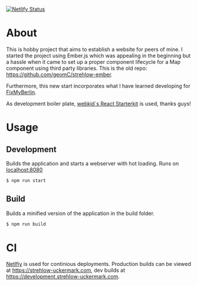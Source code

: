 [![Netlify Status](https://api.netlify.com/api/v1/badges/0ffbf542-a750-4fd9-9724-a76fb63097e8/deploy-status)](https://app.netlify.com/sites/strehlow-uckermark/deploys)

# About
This is hobby project that aims to establish a website for peers of mine. 
I started the project using Ember.js which was appealing in the beginning but a hassle 
when it came to set up a proper component lifecycle for a Map component using third party libraries. 
This is the old repo: https://github.com/geomC/strehlow-ember.

Furthermore, this new start incorporates what I have learned developing for [FixMyBerlin](https://github.com/FixMyBerlin/fixmy.frontend).

As development boiler plate, [webkid´s React Starterkit](https://github.com/wbkd/react-starter) is used, thanks guys!

# Usage

## Development

Builds the application and starts a webserver with hot loading.
Runs on [localhost:8080](http://localhost:8080/)

```sh
$ npm run start
```

## Build

Builds a minified version of the application in the build folder.

```sh
$ npm run build
```

# CI

[Netlfiy](https://www.netlify.com) is used for continious deployments.
Production builds can be viewed at https://strehlow-uckermark.com,
dev builds at https://development.strehlow-uckermark.com.